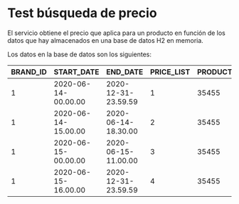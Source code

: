 # Test búsqueda de precio

El servicio obtiene el precio que aplica para un producto en función de los datos que hay almacenados en una base de datos H2 en memoria.

Los datos en la base de datos son los siguientes:

| BRAND_ID | START_DATE           | END_DATE             | PRICE_LIST | PRODUCT_ID | PRIORITY | PRICE  | CURR |
|----------|----------------------|----------------------|------------|------------|----------|--------|------|
| 1        | 2020-06-14-00.00.00  | 2020-12-31-23.59.59  | 1          | 35455      | 0        | 35.50  | EUR  |
| 1        | 2020-06-14-15.00.00  | 2020-06-14-18.30.00  | 2          | 35455      | 1        | 25.45  | EUR  |
| 1        | 2020-06-15-00.00.00  | 2020-06-15-11.00.00  | 3          | 35455      | 1        | 30.50  | EUR  |
| 1        | 2020-06-15-16.00.00  | 2020-12-31-23.59.59  | 4          | 35455      | 1        | 38.95  | EUR  |